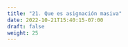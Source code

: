 ```yaml
---
title: "21. Que es asignación masiva"
date: 2022-10-21T15:40:15-07:00
draft: false
weight: 25
---
```


